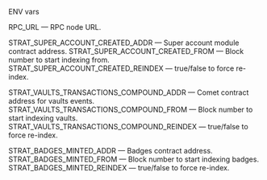 ENV vars

RPC_URL — RPC node URL.

STRAT_SUPER_ACCOUNT_CREATED_ADDR — Super account module contract address.
STRAT_SUPER_ACCOUNT_CREATED_FROM — Block number to start indexing from.
STRAT_SUPER_ACCOUNT_CREATED_REINDEX — true/false to force re-index.

STRAT_VAULTS_TRANSACTIONS_COMPOUND_ADDR — Comet contract address for vaults events.
STRAT_VAULTS_TRANSACTIONS_COMPOUND_FROM — Block number to start indexing vaults.
STRAT_VAULTS_TRANSACTIONS_COMPOUND_REINDEX — true/false to force re-index.

STRAT_BADGES_MINTED_ADDR — Badges contract address.
STRAT_BADGES_MINTED_FROM — Block number to start indexing badges.
STRAT_BADGES_MINTED_REINDEX — true/false to force re-index.

